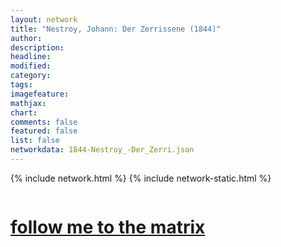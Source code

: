```yaml
---
layout: network
title: "Nestroy, Johann: Der Zerrissene (1844)"
author:
description:
headline:
modified:
category:
tags: 
imagefeature: 
mathjax: 
chart: 
comments: false
featured: false
list: false
networkdata: 1844-Nestroy_-Der_Zerri.json
---
```

{% include network.html %}
{% include network-static.html %}
<div class="row">
  <div class="small-5 small-centered columns"><a href="/matrix366"><h1>follow me to the matrix</h1></a>
</div>
</div>
